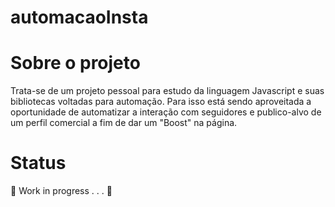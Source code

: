 # automacaoInsta

# Sobre o projeto

Trata-se de um projeto pessoal para estudo da linguagem Javascript e suas bibliotecas voltadas para automação. Para isso está sendo aproveitada a oportunidade de automatizar a interação com seguidores e publico-alvo de um perfil comercial a fim de dar um "Boost" na página.

# Status

🚧 Work in progress . . . 🚧
